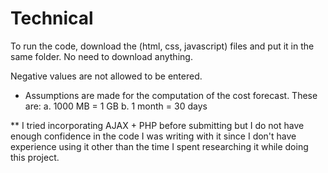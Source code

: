 # Technical

To run the code, download the (html, css, javascript) files and put it in the same folder. No need to download anything.

Negative values are not allowed to be entered.

* Assumptions are made for the computation of the cost forecast. These are:
 a. 1000 MB = 1 GB
 b. 1 month = 30 days
 
 ** I tried incorporating AJAX + PHP before submitting but I do not have enough confidence in the code I was writing with it since I don't have experience using it other than the time I spent researching it while doing this project.
